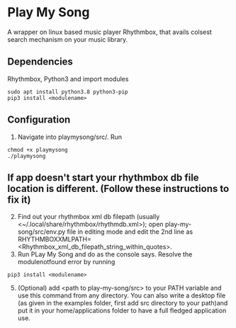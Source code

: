 # Play My Song
A wrapper on linux based music player Rhythmbox, that avails colsest search mechanism on your music library.

## Dependencies
Rhythmbox, Python3 and import modules

```
sudo apt install python3.8 python3-pip
pip3 install <modulename>
```

## Configuration
1. Navigate into playmysong/src/. Run 

```
chmod +x playmysong
./playmysong
```
## If app doesn't start your rhythmbox db file location is different. (Follow these instructions to fix it)
2. Find out your rhythmbox xml db filepath (usually <~/.local/share/rhythmbox/rhythmdb.xml>); open play-my-song/src/env.py file in editing mode and edit the 2nd line as RHYTHMBOXXMLPATH=<Rhythmbox_xml_db_filepath_string_within_quotes>.
4. Run PLay My Song and do as the console says. Resolve the modulenotfound error by running

```
pip3 install <modulename>
```
5. (Optional) add <path to play-my-song/src> to your PATH variable and use this command from any directory. You can also write a desktop file (as given in the examples folder, first add src directory to your path)and put it in your home/applications folder to have a full fledged application use.  
